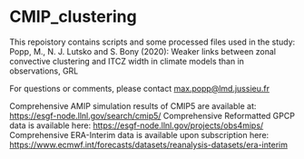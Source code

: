 # CMIP_clustering

This repoistory contains scripts and some processed files used in the study:
Popp, M., N. J. Lutsko and S. Bony (2020): Weaker links between zonal convective clustering and ITCZ width in climate models than in observations, GRL

For questions or comments, please contact max.popp@lmd.jussieu.fr

Comprehensive AMIP simulation results of CMIP5 are available at: https://esgf-node.llnl.gov/search/cmip5/
Comprehensive Reformatted GPCP data is available here: https://esgf-node.llnl.gov/projects/obs4mips/
Comprehensive ERA-Interim data is available upon subscription here: https://www.ecmwf.int/forecasts/datasets/reanalysis-datasets/era-interim



